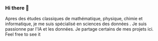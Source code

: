 ### Hi there 👋

Apres des études classiques de mathématique, physique, chimie et informatique, je me suis spécialisé en sciences des données . 
Je suis passionne par l'IA et les données. Je partage certains de mes projets ici.
Feel free to see it
<!--
**BambaSpoid/BambaSpoid** is a ✨ _special_ ✨ repository because its `README.md` (this file) appears on your GitHub profile.

Here are some ideas to get you started:

- 🔭 I’m currently working on ...
- 🌱 I’m currently learning ...
- 👯 I’m looking to collaborate on ...
- 🤔 I’m looking for help with ...
- 💬 Ask me about ...
- 📫 How to reach me: ...
- 😄 Pronouns: ...
- ⚡ Fun fact: ...
-->

